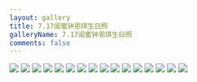 ```yaml
---
layout: gallery
title: 7.17闺蜜钟恩琪生日照
galleryName: 7.17闺蜜钟恩琪生日照
comments: false
---
```


<style>
#l_main {
  max-width: calc(100% - 1 * 240px);
  padding-left: 0px;
  float: left;
  -webkit-box-ordinal-group: 2;
  -moz-box-ordinal-group: 2;
  -ms-flex-order: 2;
  -webkit-order: 2;
  order: 2;
}
#l_main.no_sidebar {
    width: 100%;
    padding-right: 0;
    margin: auto;
}
#bottom {
  display: none;
}
#post-body p {
  display:flex;
  flex-wrap: wrap;
}
#post-body p img {
  width: 32%;
  margin: 5px;
}
</style>

![](https://jsd.cdn.zzko.cn/gh/txw1314/blog-img@main/晚晚晚儿呀/2022/7.17闺蜜钟恩琪生日照/202210061916224.jpg)
![](https://jsd.cdn.zzko.cn/gh/txw1314/blog-img@main/晚晚晚儿呀/2022/7.17闺蜜钟恩琪生日照/202210061916223.jpg)
![](https://jsd.cdn.zzko.cn/gh/txw1314/blog-img@main/晚晚晚儿呀/2022/7.17闺蜜钟恩琪生日照/202210061916221.jpg)
![](https://jsd.cdn.zzko.cn/gh/txw1314/blog-img@main/晚晚晚儿呀/2022/7.17闺蜜钟恩琪生日照/202210061916220.jpg)
![](https://jsd.cdn.zzko.cn/gh/txw1314/blog-img@main/晚晚晚儿呀/2022/7.17闺蜜钟恩琪生日照/202210061916219.jpg)
![](https://jsd.cdn.zzko.cn/gh/txw1314/blog-img@main/晚晚晚儿呀/2022/7.17闺蜜钟恩琪生日照/202210061916218.jpg)
![](https://jsd.cdn.zzko.cn/gh/txw1314/blog-img@main/晚晚晚儿呀/2022/7.17闺蜜钟恩琪生日照/202210061916217.jpg)
![](https://jsd.cdn.zzko.cn/gh/txw1314/blog-img@main/晚晚晚儿呀/2022/7.17闺蜜钟恩琪生日照/202210061916216.jpg)
![](https://jsd.cdn.zzko.cn/gh/txw1314/blog-img@main/晚晚晚儿呀/2022/7.17闺蜜钟恩琪生日照/202210061916212.jpg)
![](https://jsd.cdn.zzko.cn/gh/txw1314/blog-img@main/晚晚晚儿呀/2022/7.17闺蜜钟恩琪生日照/202210061916213.jpg)
![](https://jsd.cdn.zzko.cn/gh/txw1314/blog-img@main/晚晚晚儿呀/2022/7.17闺蜜钟恩琪生日照/202210061916214.jpg)
![](https://jsd.cdn.zzko.cn/gh/txw1314/blog-img@main/晚晚晚儿呀/2022/7.17闺蜜钟恩琪生日照/202210061916215.jpg)
![](https://jsd.cdn.zzko.cn/gh/txw1314/blog-img@main/晚晚晚儿呀/2022/7.17闺蜜钟恩琪生日照/202210061916211.jpg)
![](https://jsd.cdn.zzko.cn/gh/txw1314/blog-img@main/晚晚晚儿呀/2022/7.17闺蜜钟恩琪生日照/202210061916210.jpg)
![](https://jsd.cdn.zzko.cn/gh/txw1314/blog-img@main/晚晚晚儿呀/2022/7.17闺蜜钟恩琪生日照/202210061916209.jpg)
![](https://jsd.cdn.zzko.cn/gh/txw1314/blog-img@main/晚晚晚儿呀/2022/7.17闺蜜钟恩琪生日照/202210061916208.jpg)
